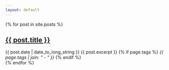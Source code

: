 ```yaml
---
layout: default
---
```


  {% for post in site.posts %}
  <article>
    <h2 class="no-margin-bottom">
      <a href="{{ post.url }}">
        {{ post.title }}
      </a>
    </h2>
    <time datetime="{{ post.date | date: "%Y-%m-%d" }}">{{ post.date | date_to_long_string }}</time>
    {{ post.excerpt }}
    {% if page.tags %}
      <em>{{ page.tags | join: "</em> - <em>" }}</em>
    {% endif %}
  </article>
{% endfor %}